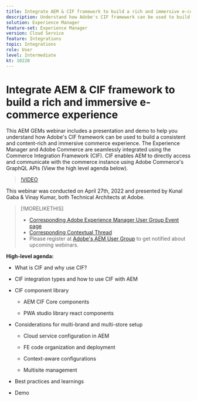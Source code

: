 ```yaml
---
title: Integrate AEM & CIF framework to build a rich and immersive e-commerce experience
description: Understand how Adobe's CIF framework can be used to build a consistent and content-rich and immersive commerce experience.
solution: Experience Manager
feature-set: Experience Manager
version: Cloud Service
feature: Integrations
topic: Integrations
role: User
level: Intermediate
kt: 10220
---
```

# Integrate AEM & CIF framework to build a rich and immersive e-commerce experience

This AEM GEMs webinar includes a presentation and demo to help you understand how Adobe's CIF framework can be used to build a consistent and content-rich and immersive commerce experience. The Experience Manager and Adobe Commerce are seamlessly integrated using the Commerce Integration Framework (CIF). CIF enables AEM to directly access and communicate with the commerce instance using Adobe Commerce's GraphQL APIs (View the high level agenda below).

>[!VIDEO](https://video.tv.adobe.com/v/342565/?quality=12&learn=on)

This webinar was conducted on April 27th, 2022 and presented by Kunal Gaba & Vinay Kumar, both Technical Architects at Adobe.

>[!MORELIKETHIS]
>
>* [Corresponding Adobe Experience Manager User Group Event page](https://adobe.ly/3O0uXl5/)
>* [Corresponding Contextual Thread](https://adobe.ly/3jorz5r)
>* Please register at [Adobe's AEM User Group](https://aem-augs.adobe.com/) to get notified about upcoming webinars.

**High-level agenda:**

* What is CIF and why use CIF?

* CIF integration types and how to use CIF with AEM

* CIF component library

  * AEM CIF Core components
    
  * PWA studio library react components

* Considerations for multi-brand and multi-store setup

  * Cloud service configuration in AEM

  * FE code organization and deployment

  * Context-aware configurations

  * Multisite management

* Best practices and learnings

* Demo
